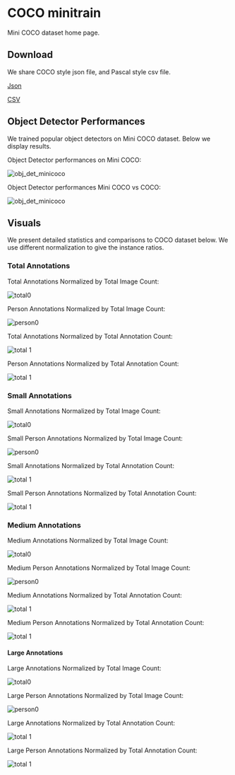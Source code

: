 # COCO minitrain

Mini COCO dataset home page.

## Download
We share COCO style json file, and Pascal style csv file.

[Json](https://drive.google.com/open?id=1lezhgY4M_Ag13w0dEzQ7x_zQ_w0ohjin)

[CSV](https://drive.google.com/open?id=1i12p23cXlqp1QrXjAD_vu467r4q67Mq9)

## Object Detector Performances
We trained popular object detectors on Mini COCO dataset. Below we display results.

Object Detector performances on Mini COCO:

![obj_det_minicoco](/figures/minicoco_det.png)


Object Detector performances Mini COCO vs COCO:

![obj_det_minicoco](/figures/minicoco_det_compare.png)

## Visuals

We present detailed statistics and comparisons to COCO dataset below. We use different normalization to give the instance ratios.   


### Total Annotations
Total Annotations Normalized by Total Image Count:

![total0](/figures/comparison_bar_plot0_noperson.png)

Person Annotations Normalized by Total Image Count:

![person0](/figures/comparison_bar_plot0_person.png)


Total Annotations Normalized by Total Annotation Count:

![total 1](/figures/comparison_bar_plot1_noperson.png)

Person Annotations Normalized by Total Annotation Count:

![total 1](/figures/comparison_bar_plot1_person.png)

### Small Annotations

Small Annotations Normalized by Total Image Count:

![total0](/figures/comparison_bar_plot0_small_objects_noperson.png)

Small Person Annotations Normalized by Total Image Count:

![person0](/figures/comparison_bar_plot0_small_objects_person.png)


Small Annotations Normalized by Total Annotation Count:

![total 1](/figures/comparison_bar_plot1_small_objects_noperson.png)

Small Person Annotations Normalized by Total Annotation Count:

![total 1](/figures/comparison_bar_plot1_small_objects_person.png)

### Medium Annotations

Medium Annotations Normalized by Total Image Count:

![total0](/figures/comparison_bar_plot0_medium_objects_noperson.png)

Medium Person Annotations Normalized by Total Image Count:

![person0](/figures/comparison_bar_plot0_medium_objects_person.png)


Medium Annotations Normalized by Total Annotation Count:

![total 1](/figures/comparison_bar_plot1_medium_objects_noperson.png)

Medium Person Annotations Normalized by Total Annotation Count:

![total 1](/figures/comparison_bar_plot1_medium_objects_person.png)


#### Large Annotations

Large Annotations Normalized by Total Image Count:

![total0](/figures/comparison_bar_plot0_large_objects_noperson.png)

Large Person Annotations Normalized by Total Image Count:

![person0](/figures/comparison_bar_plot0_large_objects_person.png)


Large Annotations Normalized by Total Annotation Count:

![total 1](/figures/comparison_bar_plot1_large_objects_noperson.png)

Large Person Annotations Normalized by Total Annotation Count:

![total 1](/figures/comparison_bar_plot1_large_objects_person.png)


